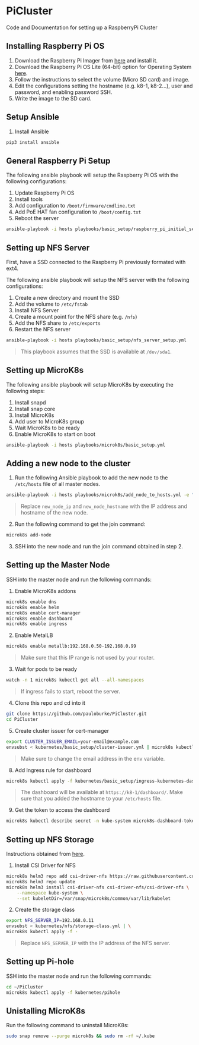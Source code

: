 # PiCluster

Code and Documentation for setting up a RaspberryPi Cluster


## Installing Raspberry Pi OS

1. Download the Raspberry Pi Imager from [here](https://www.raspberrypi.org/software/) and install it.
2. Download the Raspberry Pi OS Lite (64-bit) option for Operating System [here](https://www.raspberrypi.com/software/operating-systems/).
3. Follow the instructions to select the volume (Micro SD card) and image.
4. Edit the configurations setting the hostname (e.g. k8-1, k8-2...), user and password, and enabling password SSH.
5. Write the image to the SD card.

## Setup Ansible

1. Install Ansible
```bash
pip3 install ansible
```

## General Raspberry Pi Setup

The following ansible playbook will setup the Raspberry Pi OS with the following configurations:
1. Update Raspberry Pi OS
2. Install tools
3. Add configuration to `/boot/firmware/cmdline.txt`
4. Add PoE HAT fan configuration to `/boot/config.txt`
5. Reboot the server

```bash
ansible-playbook -i hosts playbooks/basic_setup/raspberry_pi_initial_setup.yml
```

## Setting up NFS Server

First, have a SSD connected to the Raspberry Pi previously formated with ext4.

The following ansible playbook will setup the NFS server with the following configurations:

1. Create a new directory and mount the SSD
2. Add the volume to `/etc/fstab`
3. Install NFS Server
4. Create a mount point for the NFS share (e.g. `/nfs`)
5. Add the NFS share to `/etc/exports`
6. Restart the NFS server

```bash
ansible-playbook -i hosts playbooks/basic_setup/nfs_server_setup.yml
```
> This playbook assumes that the SSD is available at `/dev/sda1`.

## Setting up MicroK8s

The following ansible playbook will setup MicroK8s by executing the following steps:

1. Install snapd
2. Install snap core
3. Install MicroK8s
4. Add user to MicroK8s group
5. Wait MicroK8s to be ready
6. Enable MicroK8s to start on boot

```bash
ansible-playbook -i hosts playbooks/microk8s/basic_setup.yml
```

## Adding a new node to the cluster

1. Run the following Ansible playbook to add the new node to the `/etc/hosts` file of all master nodes.

```bash
ansible-playbook -i hosts playbooks/microk8s/add_node_to_hosts.yml -e "new_node_ip=192.168.0.11 new_node_hostname=k8-1"
```
> Replace `new_node_ip` and `new_node_hostname` with the IP address and hostname of the new node.

2. Run the following command to get the join command:
```bash
microk8s add-node
```

3. SSH into the new node and run the join command obtained in step 2.

## Setting up the Master Node

SSH into the master node and run the following commands:

1. Enable MicroK8s addons
```bash
microk8s enable dns 
microk8s enable helm
microk8s enable cert-manager
microk8s enable dashboard
microk8s enable ingress
```

2. Enable MetalLB
```bash
microk8s enable metallb:192.168.0.50-192.168.0.99
```
> Make sure that this IP range is not used by your router.

3. Wait for pods to be ready
```bash
watch -n 1 microk8s kubectl get all --all-namespaces
```
> If ingress fails to start, reboot the server.

4. Clone this repo and cd into it
```bash
git clone https://github.com/pauloburke/PiCluster.git
cd PiCluster
```

5. Create cluster issuer for cert-manager
```bash
export CLUSTER_ISSUER_EMAIL=your-email@example.com
envsubst < kubernetes/basic_setup/cluster-issuer.yml | microk8s kubectl apply -f -
```
> Make sure to change the email address in the env variable.

8. Add Ingress rule for dashboard
```bash
microk8s kubectl apply -f kubernetes/basic_setup/ingress-kubernetes-dashboard.yml
```
> The dashboard will be available at `https://k8-1/dashboard/`. Make sure that you added the hostname to your `/etc/hosts` file.

9. Get the token to access the dashboard
```bash
microk8s kubectl describe secret -n kube-system microk8s-dashboard-token
```

## Setting up NFS Storage

Instructions obtained from [here](https://microk8s.io/docs/nfs).

1. Install CSI Driver for NFS
```bash
microk8s helm3 repo add csi-driver-nfs https://raw.githubusercontent.com/kubernetes-csi/csi-driver-nfs/master/charts
microk8s helm3 repo update
microk8s helm3 install csi-driver-nfs csi-driver-nfs/csi-driver-nfs \
    --namespace kube-system \
    --set kubeletDir=/var/snap/microk8s/common/var/lib/kubelet
```

2. Create the storage class
```bash
export NFS_SERVER_IP=192.168.0.11
envsubst < kubernetes/nfs/storage-class.yml | \
microk8s kubectl apply -f -
```
> Replace `NFS_SERVER_IP` with the IP address of the NFS server.

## Setting up Pi-hole

SSH into the master node and run the following commands:

```bash
cd ~/PiCluster
microk8s kubectl apply -f kubernetes/pihole
```

## Unistalling MicroK8s

Run the following command to uninstall MicroK8s:
```bash
sudo snap remove --purge microk8s && sudo rm -rf ~/.kube
```

